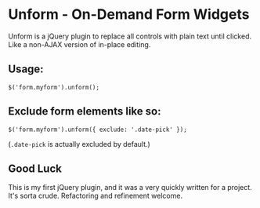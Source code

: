 # Unform - On-Demand Form Widgets

Unform is a jQuery plugin to replace all controls with plain text until clicked. Like a non-AJAX version of in-place editing.

## Usage: 

    $('form.myform').unform();

## Exclude form elements like so:

    $('form.myform').unform({ exclude: '.date-pick' });
    
(`.date-pick` is actually excluded by default.)

## Good Luck

This is my first jQuery plugin, and it was a very quickly written for a project. It's sorta crude. Refactoring and refinement welcome.